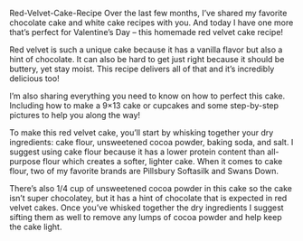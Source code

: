Red-Velvet-Cake-Recipe
Over the last few months, I’ve shared my favorite chocolate cake and white cake recipes with you. And today I have one more that’s perfect for Valentine’s Day – this homemade red velvet cake recipe!

Red velvet is such a unique cake because it has a vanilla flavor but also a hint of chocolate. It can also be hard to get just right because it should be buttery, yet stay moist. This recipe delivers all of that and it’s incredibly delicious too!

I’m also sharing everything you need to know on how to perfect this cake. Including how to make a 9×13 cake or cupcakes and some step-by-step pictures to help you along the way!

To make this red velvet cake, you’ll start by whisking together your dry ingredients: cake flour, unsweetened cocoa powder, baking soda, and salt. I suggest using cake flour because it has a lower protein content than all-purpose flour which creates a softer, lighter cake. When it comes to cake flour, two of my favorite brands are Pillsbury Softasilk and Swans Down.

There’s also 1/4 cup of unsweetened cocoa powder in this cake so the cake isn’t super chocolatey, but it has a hint of chocolate that is expected in red velvet cakes. Once you’ve whisked together the dry ingredients I suggest sifting them as well to remove any lumps of cocoa powder and help keep the cake light.